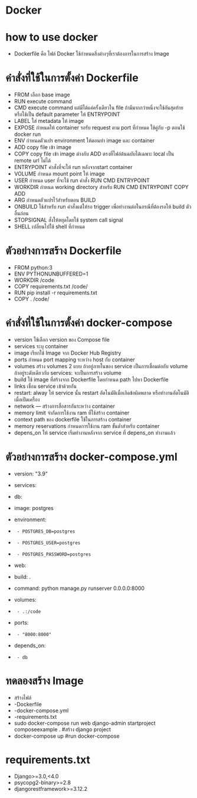 # Docker
# how to use docker 
* Dockerfile คือ ไฟล์ Docker ใช้กำหนดสิ่งต่างๆที่เราต้องการในการสร้าง Image

# คำสั่งที่ใช้ในการตั้งค่า Dockerfile

* FROM เลือก base image
* RUN execute command
* CMD execute command แต่มีได้แค่ครั้งเดียวใน file        ถ้ามีมากกว่าหนึ่งจะใช้อันสุดท้าย หรือใช้เป็น default parameter ให้ ENTRYPOINT
* LABEL ใส่ metadata ให้ image
* EXPOSE กำหนดให้ container รอรับ request ตาม port ที่กำหนด ใช้คู่กับ  -p ตอนใช้ docker run
* ENV กำหนดตัวแปร environment ให้ตอนทำ image และ container
* ADD copy file เข้า image
* COPY copy file เข้า image ต่างกับ ADD ตรงที่ไฟล์ต้นฉบับได้เฉพาะ local เป็น remote url ไม่ได้
* ENTRYPOINT คำสั่งที่จะให้ run หลังจากstart container
* VOLUME กำหนด mount point ให้ image
* USER กำหนด user ที่จะใช้ run คำสั่ง RUN CMD ENTRYPOINT
* WORKDIR กำหนด working directory  สำหรับ  RUN CMD ENTRYPOINT COPY ADD
* ARG กำหนดตัวแปรไว้สำหรับตอน BUILD
* ONBUILD ใช้สำหรับ run คำสั่งแต่ให้รอ trigger เพื่อทำงานต่อในกรณีที่ต้องรอให้ build ตัวอื่นก่อน
* STOPSIGNAL สั่งให้หยุดโดยใช้ system call signal
* SHELL เปลี่ยนไปใช้ shell ที่กำหนด


# ตัวอย่างการสร้าง Dockerfile

* FROM python:3                               
* ENV PYTHONUNBUFFERED=1                     
* WORKDIR /code                               
* COPY requirements.txt /code/                
* RUN pip install -r requirements.txt        
* COPY . /code/                               

# คำสั่งที่ใช้ในการตั้งค่า docker-compose

* version ใช้เลือก version ของ Compose file 
* services ระบุ container 
* image เรียกใช้ Image จาก Docker Hub Registry
* ports กำหนด port mapping ระหว่าง host กับ container
* volumes สร้าง volumes  2 แบบ ถ้าอยู่ภายในของ service เป็นการเชื่อมต่อกับ volume ถ้าอยู่ระดับเดียวกับ services: จะเป็นการสร้าง volume
* build ใช้ image ที่สร้างจาก Dockerfile โดยกำหนด path ไปหา Dockerfile
* links เชื่อม service เข้าด้วยกัน 
* restart: alway ให้ service นั้น restart อัตโนมัติเมื่อเกิดข้อผิดพลาด หรือทำงานอัตโนมัติเมื่อเปิดเครื่อง
* network — สร้างการสื่อสารกันระหว่าง container
* memory limit จำกัดการใช้งาน ram ที่ใช้สร้าง container
* context path ของ dockerfile ใช้ในการสร้าง container
* memory reservations กำหนดการใช้งาน ram ขั้นต่ำสำหรับ container
* depens_on ให้ service เริ่มทำงานหลังจาก service ที่ depens_on ทำงานแล้ว

# ตัวอย่างการสร้าง docker-compose.yml

* version: "3.9"
   
* services:
*  db:
*    image: postgres
*    environment:
*      - POSTGRES_DB=postgres
*      - POSTGRES_USER=postgres
*      - POSTGRES_PASSWORD=postgres
*  web:
*    build: .
*    command: python manage.py runserver 0.0.0.0:8000
*    volumes:
*      - .:/code
*    ports:
*      - "8000:8000"
*    depends_on:
*      - db

# ทดลองสร้าง Image
* สร้างไฟล์
* -Dockerfile
* -docker-compose.yml
* -requirements.txt
* sudo docker-compose run web django-admin startproject composeexample . #สร้าง django project
* docker-compose up #run docker-compose

# requirements.txt
* Django>=3.0,<4.0
* psycopg2-binary>=2.8
* djangorestframework>=3.12.2

